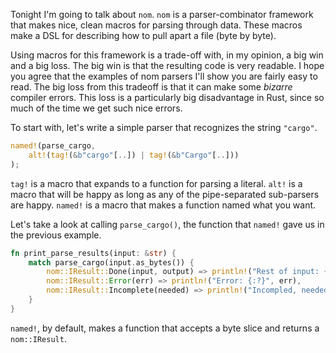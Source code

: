 Tonight I'm going to talk about `nom`. `nom` is a parser-combinator framework
that makes nice, clean macros for parsing through data. These macros make a
DSL for describing how to pull apart a file (byte by byte).

Using macros for this framework is a trade-off with, in my opinion, a big win
and a big loss. The big win is that the resulting code is very readable. I
hope you agree that the examples of nom parsers I'll show you are fairly easy
to read. The big loss from this tradeoff is that it can make some *bizarre* compiler
errors. This loss is a particularly big disadvantage in Rust, since so much
of the time we get such nice errors.

To start with, let's write a simple parser that recognizes the string `"cargo"`.

``` rust
named!(parse_cargo,
    alt!(tag!(&b"cargo"[..]) | tag!(&b"Cargo"[..]))
);
```

`tag!` is a macro that expands to a function for parsing a literal. `alt!` is a macro
that will be happy as long as any of the pipe-separated sub-parsers are happy. `named!` is
a macro that makes a function named what you want. 

Let's take a look at calling `parse_cargo()`, the function that `named!` gave us in the
previous example.

``` rust
fn print_parse_results(input: &str) {
    match parse_cargo(input.as_bytes()) {
        nom::IResult::Done(input, output) => println!("Rest of input: {:?} \n output: {:?}", input, output),
        nom::IResult::Error(err) => println!("Error: {:?}", err),
        nom::IResult::Incomplete(needed) => println!("Incompled, needed {:?}", needed),
    }
}
```

`named!`, by default, makes a function that accepts a byte slice and returns a `nom::IResult`.


